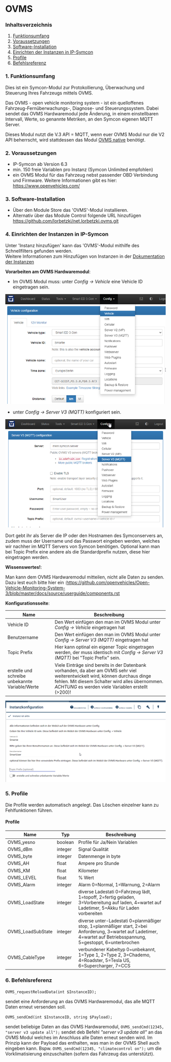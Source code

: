 # OVMS

### Inhaltsverzeichnis

1. [Funktionsumfang](#1-funktionsumfang)
2. [Voraussetzungen](#2-voraussetzungen)
3. [Software-Installation](#3-software-installation)
4. [Einrichten der Instanzen in IP-Symcon](#4-einrichten-der-instanzen-in-ip-symcon)
5. [Profile](#5-statusvariablen-und-profile)
6. [Befehlsreferenz](#6-befehlsreferenz)

### 1. Funktionsumfang

Dies ist ein Symcon-Modul zur Protokollierung, Überwachung und Steuerung Ihres Fahrzeugs mittels OVMS.

Das OVMS - open vehicle monitoring system - ist ein quelloffenes Fahrzeug-Fernüberwachungs-, Diagnose- und Steuerungssystem. Dabei sendet das OVMS Hardwaremodul jede Änderung, in einem einstellbaren Intervall, Werte, so genannte Metriken, an den Symcon eigenen MQTT Server. 

Dieses Modul nutzt die V.3 API = MQTT, wenn euer OVMS Modul nur die V2 API beherrscht, wird stattdessen das Modul [OVMS native](https://github.com/lorbetzki/net.lorbetzki.native.ovms) benötigt.

### 2. Voraussetzungen

- IP-Symcon ab Version 6.3
- min. 150 freie Variablen pro Instanz (Symcon Unlimited empfohlen)
- ein OVMS Modul für das Fahrzeug nebst passender OBD Verbindung und Firmware. Weitere Informationen gibt es hier: https://www.openvehicles.com/ 

### 3. Software-Installation

* Über den Module Store das 'OVMS'-Modul installieren.
* Alternativ über das Module Control folgende URL hinzufügen https://github.com/lorbetzki/net.lorbetzki.ovms.git

### 4. Einrichten der Instanzen in IP-Symcon

 Unter 'Instanz hinzufügen' kann das 'OVMS'-Modul mithilfe des Schnellfilters gefunden werden.  
 Weitere Informationen zum Hinzufügen von Instanzen in der [Dokumentation der Instanzen](https://www.symcon.de/service/dokumentation/konzepte/instanzen/#Instanz_hinzufügen)

__Vorarbeiten am OVMS Hardwaremodul__:

- Im OVMS Modul muss: unter _Config → Vehicle_ eine Vehicle ID eingetragen sein.

 ![grafik](docs/vehicle.png?raw=true)

- unter _Config → Server V3 (MQTT)_ konfiguriert sein.

 ![grafik](docs/mqtt.png?raw=true)

Dort gebt ihr als Server die IP oder den Hostnamen des Symconservers an, zudem muss der Username und das Passwort eingeben werden, welches wir nachher im MQTT Servers von Symcon benötigen. Optional kann man bei Topic Prefix eine andere als die Standardprefix nutzen, diese hier eingetragen werden.

__Wissenswertes!__:

Man kann dem OVMS Hardwaremodul mitteilen, nicht alle Daten zu senden. Dazu lest euch bitte hier ein :https://github.com/openvehicles/Open-Vehicle-Monitoring-System-3/blob/master/docs/source/userguide/components.rst

__Konfigurationsseite__:

Name          				     | Beschreibung
-------------------------------- | -------------------------------------------------------
Vehicle ID | Den Wert einfügen den man im OVMS Modul unter _Config -> Vehicle_ eingetragen hat
Benutzername | Den Wert einfügen den man im OVMS Modul unter _Config -> Server V3 (MQTT)_ eingetragen hat
Topic Prefix | Hier kann optinal ein eigener Topic eingetragen werden, der muss identisch mit _Config -> Server V3 (MQTT)_ bei "Topic Prefix" sein. 
erstelle und schreibe unbekannte Variable/Werte | Viele Einträge sind bereits in der Datenbank vorhanden, da aber am OVMS sehr viel weiterentwickelt wird, können durchaus dinge fehlen. Mit diesem Schalter wird alles übernommen. *ACHTUNG* es werden viele Variablen erstellt (>200)!

![grafik](docs/verw.png?raw=true)

### 5. Profile

Die Profile werden automatisch angelegt. Das Löschen einzelner kann zu Fehlfunktionen führen.

#### Profile

Name                    | Typ    | Beschreibung |
------------------------| -------|--------------|
OVMS_yesno | boolean | Profile für Ja/Nein Variablen
OVMS_dBm | integer | Signal Qualität
OVMS_byte | integer | Datenmenge in byte 
OVMS_AH | float | Ampere pro Stunde
OVMS_KM | float | Kilometer
OVMS_LEVEL | float | % Wert
OVMS_Alarm | integer | Alarm 0=Normal, 1=Warnung, 2=Alarm
OVMS_LoadState | integer | diverse Ladestati 0=Fahrzeug lädt, 1=topoff, 2=fertig geladen, 3=Vorbereitung auf laden, 4=wartet auf Ladetimer, 5=Akku für Laden vorbereiten
OVMS_LoadSubState | integer | diverse unter-Ladestati 0=planmäßiger stop, 1=planmäßiger start, 2=bei Anforderung, 3=wartet auf Ladetimer, 4=wartet auf Betriebsspannung, 5=gestoppt, 6=unterbrochen
OVMS_CableType | integer | verbundener Kabeltyp 0=unbekannt, 1=Type 1, 2=Type 2, 3=Chademo, 4=Roadster, 5=Tesla US, 6=Supercharger, 7=CCS

### 6. Befehlsreferenz

`OVMS_requestReloadData(int $InstanceID);`

sendet eine Anforderung an das OVMS Hardwaremodul, das alle MQTT Daten erneut versenden soll.

`OVMS_sendCmd(int $InstanceID, string $Payload);`

sendet beliebige Daten an das OVMS Hardwaremodul, `OVMS_sendCmd(12345, "server v3 update all");` sendet deb Befehl _"server v3 update all"_ an das OVMS Modul welches im Anschluss alle Daten erneut senden wird. Im Prinzip kann der Payload das enthalten, was man in der OVMS Shell auch eingeben kann. Bspw. `OVMS_sendCmd(12345, "climatecontrol on");` um die Vorklimatisierung einzuschalten (sofern das Fahrzeug das unterstützt).

